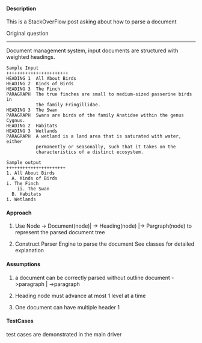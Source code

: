 #### Description

This is a StackOverFlow  post asking about how to parse a document

Original question
_______________________
Document management system, input documents are structured with weighted headings.

```
Sample Input
+++++++++++++++++++++++
HEADING 1  All About Birds
HEADING 2  Kinds of Birds
HEADING 3  The Finch
PARAGRAPH  The true finches are small to medium-sized passerine birds in
           the family Fringillidae.
HEADING 3  The Swan
PARAGRAPH  Swans are birds of the family Anatidae within the genus Cygnus.
HEADING 2  Habitats
HEADING 3  Wetlands
PARAGRAPH  A wetland is a land area that is saturated with water, either
           permanently or seasonally, such that it takes on the
           characteristics of a distinct ecosystem.

Sample output
++++++++++++++++++++++
1. All About Birds
  A. Kinds of Birds
i. The Finch
    ii. The Swan
  B. Habitats
i. Wetlands
```

#### Approach

1. Use
   Node -> Document(node)| -> Heading(node) |-> Pargraph(node)
   to represent the parsed document tree

2. Construct
   Parser Engine to parse the document
   See classes for detailed explanation

#### Assumptions
1. a document can be correctly parsed without outline
   document ->paragraph | ->paragraph

2. Heading node must advance at most 1 level at a time
3. One document can have multiple header 1

#### TestCases

test cases are demonstrated in the main driver

